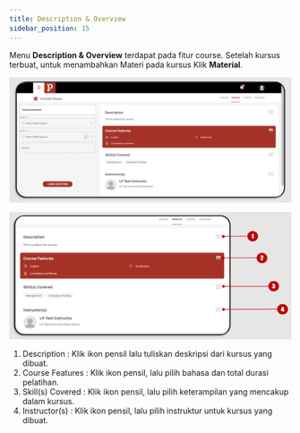 ```yaml
---
title: Description & Overview
sidebar_position: 15
---
```


Menu **Description & Overview** terdapat pada fitur course. Setelah kursus terbuat, untuk menambahkan Materi pada kursus Klik **Material**.

![](/img/00-description-overeview.png)



![](/img/1.-detail-menu.png)

1. Description	: Klik ikon pensil lalu tuliskan deskripsi dari kursus yang dibuat.
2. Course Features	: Klik ikon pensil, lalu pilih bahasa dan total durasi pelatihan.
3. Skill(s) Covered	: Klik ikon pensil, lalu pilih keterampilan yang mencakup dalam kursus.
4. Instructor(s)     	: Klik ikon pensil, lalu pilih instruktur untuk kursus yang dibuat.
